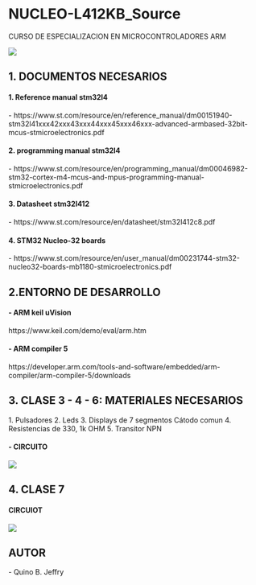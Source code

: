 # NUCLEO-L412KB_Source
 CURSO DE ESPECIALIZACION EN MICROCONTROLADORES ARM

<img src="https://www.st.com/bin/ecommerce/api/image.PF266995.en.feature-description-include-personalized-no-cpn-medium.jpg">

<h2> 1. DOCUMENTOS NECESARIOS</h2>
<h4>1. Reference manual stm32l4</h4>
- https://www.st.com/resource/en/reference_manual/dm00151940-stm32l41xxx42xxx43xxx44xxx45xxx46xxx-advanced-armbased-32bit-mcus-stmicroelectronics.pdf
<h4>2. programming manual stm32l4</h4>
- https://www.st.com/resource/en/programming_manual/dm00046982-stm32-cortex-m4-mcus-and-mpus-programming-manual-stmicroelectronics.pdf
<h4>3. Datasheet stm32l412</h4>
- https://www.st.com/resource/en/datasheet/stm32l412c8.pdf
 <h4>4. STM32 Nucleo-32 boards</h4>
 - https://www.st.com/resource/en/user_manual/dm00231744-stm32-nucleo32-boards-mb1180-stmicroelectronics.pdf
 <h2>2.ENTORNO DE DESARROLLO</h2>
 <h4>- ARM keil uVision</h4></h4>
 https://www.keil.com/demo/eval/arm.htm
 <h4>- ARM compiler 5 </h4>
 https://developer.arm.com/tools-and-software/embedded/arm-compiler/arm-compiler-5/downloads
 
 <h2>3. CLASE 3 - 4 - 6: MATERIALES NECESARIOS </h2>
 1. Pulsadores
 2. Leds
 3. Displays de 7 segmentos Cátodo comun
 4. Resistencias de 330, 1k OHM
 5. Transitor NPN

<h4>- CIRCUITO </h4>
 <img src="https://user-images.githubusercontent.com/47931397/124375187-75704900-dc66-11eb-9afd-b8750da774bd.png">

<h2>4. CLASE 7</h2>
<h4>CIRCUIOT</h4>
 <img src="https://user-images.githubusercontent.com/47931397/125021030-7d056880-e03f-11eb-9870-b9896b35eb87.png">


<h2>AUTOR</h2>
- Quino B. Jeffry
